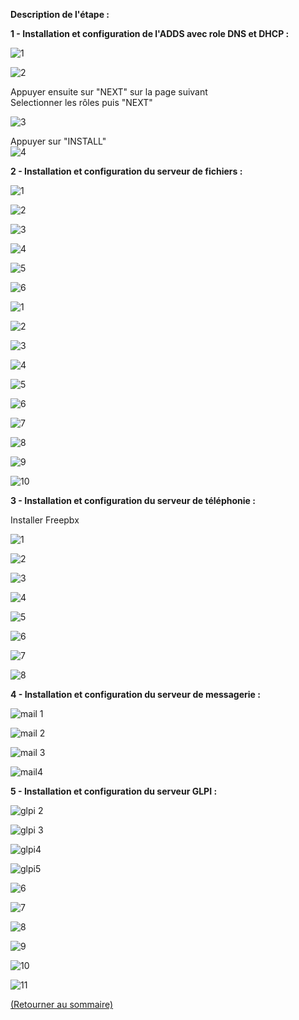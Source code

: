 
<p align="right"><a href="README.md"></a></p>

**Description de l'étape :**  

**1 - Installation et configuration de l'ADDS avec role DNS et DHCP :**  

![1](https://github.com/user-attachments/assets/79538337-c167-4464-b7bc-7341ec2d1a81)  

![2](https://github.com/user-attachments/assets/b5db41af-d3a4-47fc-9b44-d3c47b0ea197)  

Appuyer ensuite sur "NEXT" sur la page suivant  
Selectionner les rôles puis "NEXT"  

![3](https://github.com/user-attachments/assets/59dcbc37-879f-4c53-8713-1167fb683413)  

Appuyer sur "INSTALL"  
![4](https://github.com/user-attachments/assets/59028b30-a650-4b32-9913-d6d50abac53c)  

**2 - Installation et configuration du serveur de fichiers :**  

![1](https://github.com/user-attachments/assets/f284920b-974d-416f-9647-b318c5a10c68)  

![2](https://github.com/user-attachments/assets/b804640f-0b27-4e7c-88ab-5a3fdbd3a911)  

![3](https://github.com/user-attachments/assets/f4bdb34b-dbfb-4325-9908-88e3a88728e9)  

![4](https://github.com/user-attachments/assets/33ffdd6f-4739-4ab6-9a91-7af96a4bd23f)  

![5](https://github.com/user-attachments/assets/8a3be982-faad-43b2-a9dd-aec4a90fa414)  

![6](https://github.com/user-attachments/assets/09f4b1d0-689c-4586-87dd-7d283ece13b0)  

![1](https://github.com/user-attachments/assets/0509ca99-31ef-484e-94c9-04d3e742a22e)  

![2](https://github.com/user-attachments/assets/996ed0ff-db9f-47e5-9198-64331a39fa8c)  

![3](https://github.com/user-attachments/assets/277e28aa-56e0-496f-974a-e8f358742f29)  

![4](https://github.com/user-attachments/assets/db3601d3-78eb-49af-9118-9fe98c7638e5)  

![5](https://github.com/user-attachments/assets/80ed702d-cda4-48c1-9ea7-6b482584517a)  

![6](https://github.com/user-attachments/assets/4e34b6a6-5b8c-4400-bfc6-9409e07bb974)  

![7](https://github.com/user-attachments/assets/7033ab19-99b9-4386-87c0-a258d24f0a94)  

![8](https://github.com/user-attachments/assets/b3a80be8-3764-4e96-92c3-544831199e09)  

![9](https://github.com/user-attachments/assets/07aba628-5d25-4eb1-b5c8-86deb1385f1f)  

![10](https://github.com/user-attachments/assets/1b80a020-289c-47b7-a6ac-498c23677b56)  


**3 - Installation et configuration du serveur de téléphonie :**

Installer Freepbx  

![1](https://github.com/user-attachments/assets/48000251-bfc2-4105-8c47-f19c8d456c03)  

![2](https://github.com/user-attachments/assets/7681344a-69ab-4b31-b058-f8e6167f49b1)  

![3](https://github.com/user-attachments/assets/a43e0fe7-c79f-485a-908a-4f94a40d2cc9)  

![4](https://github.com/user-attachments/assets/108c50ef-f788-415d-8f7f-bb39ab22eadd)  

![5](https://github.com/user-attachments/assets/90faaf49-87b9-4217-bc32-bd208c33783c)  

![6](https://github.com/user-attachments/assets/bbb86370-17af-4109-8453-4d478253b80b)  

![7](https://github.com/user-attachments/assets/f2be13ed-e943-4515-81c4-377626335694)  

![8](https://github.com/user-attachments/assets/1df4d470-19ce-436a-b7f2-6af12fb29690)  

**4 - Installation et configuration du serveur de messagerie :**  

![mail 1](https://github.com/user-attachments/assets/9e99910c-7f10-43ea-8071-14592b240411)  

![mail 2](https://github.com/user-attachments/assets/a2edc161-8e98-407c-8d9e-6ed18460bfbc)  

![mail 3](https://github.com/user-attachments/assets/57a5fb5c-abdc-4ef4-852d-6e9320ead6a1)  

![mail4](https://github.com/user-attachments/assets/c61ab0bc-fb93-49c4-9f13-c9a0cb515769)  

**5 - Installation et configuration du serveur GLPI :**  

![glpi 2](https://github.com/user-attachments/assets/cf9e74f6-c8f9-4d9f-adae-1b7f811cb98b)  

![glpi 3](https://github.com/user-attachments/assets/91534be7-3ac5-4795-9c59-714aaa7db3bf)  

![glpi4](https://github.com/user-attachments/assets/07000bc9-2778-4af9-8bdc-679d6b4b7672)  

![glpi5](https://github.com/user-attachments/assets/11fab725-391e-4337-8030-4f9ac91325cd)  

![6](https://github.com/user-attachments/assets/508dfeae-b970-45ef-89d6-69b1e0f54479)  

![7](https://github.com/user-attachments/assets/60897993-550f-4e23-b24f-81d544f13756)  

![8](https://github.com/user-attachments/assets/4677ff9e-1f35-46e0-9439-6ace5c27ecb0)  

![9](https://github.com/user-attachments/assets/b455c348-1389-493a-868c-30531dd019e9)  

![10](https://github.com/user-attachments/assets/67f2a22e-c551-47a5-96fc-0de231fc7b0e)  

![11](https://github.com/user-attachments/assets/fdb2f5b9-dcf6-4831-b034-4a5559ccf6a5)  


<a href="README.md">(Retourner au sommaire)</a>
